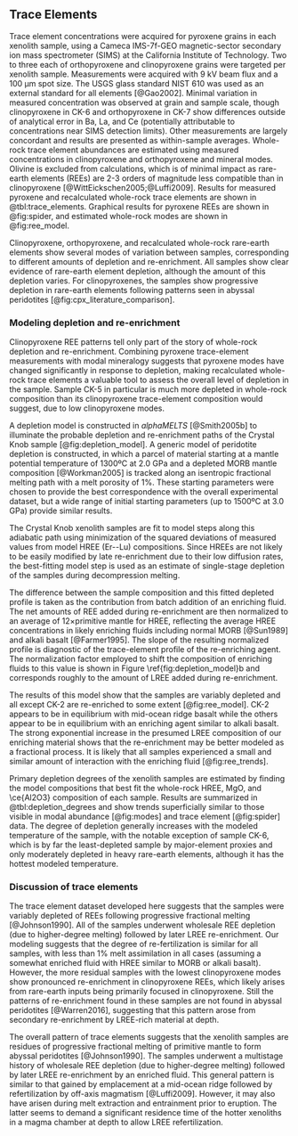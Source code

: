 ## Trace Elements

<!-- ## Methods  -->
Trace element concentrations were acquired for pyroxene grains
in each xenolith sample,
using a Cameca IMS-7f-GEO magnetic-sector secondary ion mass
spectrometer (SIMS) at the California Institute of Technology. Two to
three each of orthopyroxene and clinopyroxene grains were targeted per
xenolith sample. Measurements were acquired with 9 kV beam flux and a
100 µm spot size. The USGS glass standard NIST 610 was used as an
external standard for all elements [@Gao2002]<!-- this ref is for
LA-ICP-MS -->. Minimal variation in measured concentration was observed
at grain and sample scale, though clinopyroxene in CK-6 and
orthopyroxene in CK-7 show differences outside of analytical error in
Ba, La, and Ce (potentially attributable to concentrations near SIMS
detection limits). Other measurements are largely concordant and results
are presented as within-sample averages. Whole-rock trace element
abundances are estimated using measured concentrations in clinopyroxene
and orthopyroxene and mineral modes. Olivine is excluded from
calculations, which is of minimal impact as
rare-earth elements (REEs) are 2-3 orders of magnitude less
compatible than in clinopyroxene [@WittEickschen2005;@Luffi2009].
Results for measured pyroxene and recalculated whole-rock trace elements
are shown in @tbl:trace_elements. Graphical results for pyroxene REEs
are shown in @fig:spider, and estimated whole-rock modes are shown in
@fig:ree_model.

<!--[[spider]]-->

Clinopyroxene, orthopyroxene, and recalculated whole-rock rare-earth elements show several modes of
variation between samples, corresponding to different amounts of
depletion and re-enrichment.
All samples show clear evidence of rare-earth element
depletion, although the amount of this depletion varies.
For clinopyroxenes, the samples show progressive depletion in rare-earth
elements following patterns seen in abyssal peridotites
[@fig:cpx_literature_comparison].

### Modeling depletion and re-enrichment

Clinopyroxene REE patterns tell only part of the story of whole-rock
depletion and re-enrichment.
Combining pyroxene trace-element measurements with modal mineralogy
suggests that pyroxene modes have changed significantly in response to
depletion, making recalculated whole-rock trace elements a valuable tool
to assess the overall level of depletion in the sample.
Sample CK-5 in particular is much more depleted in whole-rock
composition than its clinopyroxene trace-element composition would suggest, due to
low clinopyroxene modes.

A depletion model is constructed
in *alphaMELTS* [@Smith2005b] to illuminate the probable depletion and
re-enrichment paths of the Crystal Knob sample [@fig:depletion_model].
A generic model of peridotite depletion is constructed, in which
a parcel of material starting at a mantle
potential temperature of 1300ºC at 2.0 GPa
and a depleted MORB mantle composition [@Workman2005] is
tracked along an isentropic fractional melting path with a melt porosity of 1%.
These starting parameters were chosen to provide the best correspondence
with the overall experimental dataset, but a wide range of initial
starting parameters (up to 1500ºC at 3.0 GPa) provide similar results.

The Crystal Knob xenolith samples are fit
to model steps along this adiabatic path using minimization of the
squared deviations of measured values from model HREE (Er--Lu) compositions.
Since HREEs are not likely to be
easily modified by late re-enrichment due to their low diffusion rates,
the best-fitting model step is used as an estimate of single-stage
depletion of the samples during decompression melting.

The difference between the sample composition and this fitted depleted
profile is taken as the contribution from batch addition of an
enriching fluid. The net amounts of REE added during re-enrichment are
then normalized to an average of 12$\times$primitive mantle for HREE, reflecting
the average HREE concentrations in likely enriching fluids including
normal MORB [@Sun1989] and alkali basalt [@Farmer1995]. The slope of
the resulting normalized profile is diagnostic of the trace-element
profile of the re-enriching agent.
The normalization factor employed to shift the composition of enriching
fluids to this value is shown in Figure \ref{fig:depletion_model}b and corresponds
roughly to the amount of LREE added during re-enrichment.

The results of this model show that
the samples are variably depleted and all except CK-2 are re-enriched to
some extent [@fig:ree_model]. CK-2 appears to be in equilibrium with mid-ocean ridge
basalt while the others appear to be in equilibrium with an enriching
agent similar to alkali basalt. The strong exponential increase in the
presumed LREE composition of our enriching material shows that the
re-enrichment may be better modeled as a fractional process. It is
likely that all samples experienced a small and similar amount of interaction with
the enriching fluid [@fig:ree_trends].

Primary depletion degrees of the xenolith samples are estimated by finding
the model compositions that best fit the whole-rock HREE, MgO, and
\ce{Al2O3} composition of each sample. Results are summarized
in @tbl:depletion_degrees and show trends superficially similar to
those visible in modal abundance [@fig:modes] and trace element
[@fig:spider] data. The degree of depletion generally increases
with the modeled temperature of the sample, with the notable exception of
sample CK-6, which is by far the least-depleted sample by major-element
proxies and only moderately depleted in heavy rare-earth elements,
although it has the hottest modeled temperature.

<!--[[ree_model]]-->
<!--[[ree_trends]]-->

<!--[[depletion_degrees]]-->

### Discussion of trace elements

The trace element dataset developed here suggests that
the samples were variably depleted of REEs following
progressive fractional melting [@Johnson1990].
All of the samples underwent
wholesale REE depletion (due to higher-degree melting) followed by later
LREE re-enrichment. Our modeling suggests that the degree of
re-fertilization is similar for all samples, with less than
1% melt assimilation in all cases (assuming a somewhat enriched fluid
with HREE similar to MORB or alkali basalt). However, the more residual samples
with the lowest clinopyroxene modes show pronounced re-enrichment in
clinopyroxene REEs, which likely arises from rare-earth inputs being
primarily focused in clinopyroxene. Still the patterns of re-enrichment
found in these samples are not found in abyssal peridotites [@Warren2016],
suggesting that this pattern arose from secondary re-enrichment by
LREE-rich material at depth.

The overall pattern of trace elements suggests that the xenolith samples are residues of progressive
fractional melting of primitive mantle to form abyssal peridotites [@Johnson1990].
The samples underwent
a multistage history of wholesale REE depletion (due to higher-degree
melting) followed by later LREE re-enrichment by an enriched fluid.
This general pattern is similar
to that gained by emplacement at a mid-ocean ridge followed by
refertilization by off-axis magmatism [@Luffi2009]. However, it may also
have arisen during melt extraction and entrainment prior to eruption.
The latter seems to demand a significant residence time of the hotter
xenoliths in a magma chamber at depth to allow LREE refertilization.

